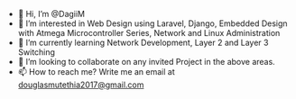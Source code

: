 - 👋 Hi, I’m @DagiiM
- 👀 I’m interested in Web Design using Laravel, Django, Embedded Design with Atmega Microcontroller Series, Network and Linux Administration
- 🌱 I’m currently learning Network Development, Layer 2 and Layer 3 Switching
- 💞️ I’m looking to collaborate on any invited Project in the above areas.
- 📫 How to reach me? Write me an email at douglasmutethia2017@gmail.com

<!---
DagiiM/DagiiM is a ✨ special ✨ repository because its `README.md` (this file) appears on your GitHub profile.
You can click the Preview link to take a look at your changes.
--->
